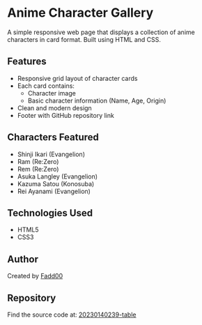 # Anime Character Gallery

A simple responsive web page that displays a collection of anime characters in card format. Built using HTML and CSS.

## Features

- Responsive grid layout of character cards
- Each card contains:
  - Character image
  - Basic character information (Name, Age, Origin)
- Clean and modern design
- Footer with GitHub repository link

## Characters Featured

- Shinji Ikari (Evangelion)
- Ram (Re:Zero)
- Rem (Re:Zero)
- Asuka Langley (Evangelion)
- Kazuma Satou (Konosuba)
- Rei Ayanami (Evangelion)

## Technologies Used

- HTML5
- CSS3

## Author

Created by [Fadd00](https://github.com/fadd00)

## Repository

Find the source code at: [20230140239-table](https://github.com/fadd00/20230140239-table.git)
